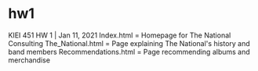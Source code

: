 # hw1
KIEI 451 HW 1 | Jan 11, 2021
Index.html = Homepage for The National Consulting
The_National.html = Page explaining The National's history and band members
Recommendations.html = Page recommending albums and merchandise